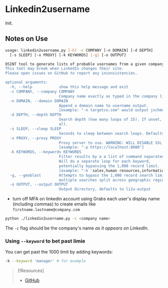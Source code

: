 
# Linkedin2username
Init.
## Notes on Use
```bash
usage: linkedin2username.py [-h] -c COMPANY [-n DOMAIN] [-d DEPTH]
  [-s SLEEP] [-x PROXY] [-k KEYWORDS] [-g] [-o OUTPUT]

OSINT tool to generate lists of probable usernames from a given company's LinkedIn page.
This tool may break when LinkedIn changes their site.
Please open issues on GitHub to report any inconsistencies.

optional arguments:
  -h, --help            show this help message and exit
  -c COMPANY, --company COMPANY
                        Company name exactly as typed in the company linkedin profile page URL.
  -n DOMAIN, --domain DOMAIN
                        Append a domain name to username output.
                        [example: "-n targetco.com" would output jschmoe@targetco.com]
  -d DEPTH, --depth DEPTH
                        Search depth (how many loops of 25). If unset, will try to grab them
                        all.
  -s SLEEP, --sleep SLEEP
                        Seconds to sleep between search loops. Defaults to 0.
  -x PROXY, --proxy PROXY
                        Proxy server to use. WARNING: WILL DISABLE SSL VERIFICATION.
                        [example: "-p https://localhost:8080"]
  -k KEYWORDS, --keywords KEYWORDS
                        Filter results by a a list of command separated keywords.
                        Will do a separate loop for each keyword,
                        potentially bypassing the 1,000 record limit. 
                        [example: "-k 'sales,human resources,information technology']
  -g, --geoblast        Attempts to bypass the 1,000 record search limit by running
                        multiple searches split across geographic regions.
  -o OUTPUT, --output OUTPUT
                        Output Directory, defaults to li2u-output
```
- turn off MFA on linkedin account using
Grabs each user's display name (including commas) to create emails like `firstname.lastname@company.com`

```bash
python ./linkedin2username.py -c <company name>
```
The `-c` flag should be the company's name *as it appears on LinkedIn*.
### Using `--keyword` to bet past limie
You can get past the 1000 limit by adding keywords:
```bash
-k --keyword 'manager' # for example
```

> [!Resources]
> - [GitHub](https://github.com/initstring/linkedin2username)